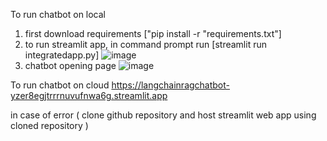 To run chatbot on local
1. first download requirements ["pip install -r "requirements.txt"]
2. to run streamlit app, in command prompt run [streamlit run integratedapp.py]
    ![image](https://github.com/user-attachments/assets/e12abf1c-0f04-4740-9165-2e413f14dc70)
3. chatbot opening page
   ![image](https://github.com/user-attachments/assets/1bfc726d-2de2-4e42-8a76-5269ee37ce80)

   
To run chatbot on cloud
https://langchainragchatbot-yzer8egjtrrrnuvufnwa6g.streamlit.app

in case of error ( clone github repository and host streamlit web app using cloned repository )
